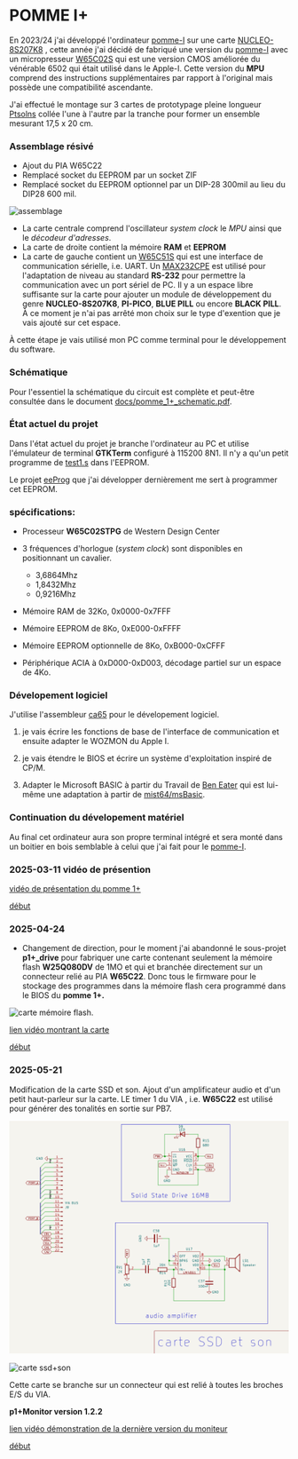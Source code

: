 <!-- 
Copyright Jacques Deschênes, 2025
Ce document fait parti du projet pomme-I+
https://github.com/picatout/pomme-I+
-->
<a id="top"></a>
# POMME I+

En 2023/24 j'ai développé l'ordinateur [pomme-I](https://github.com/Picatout/pomme-I) sur une carte [NUCLEO-8S207K8](https://www.st.com/en/evaluation-tools/nucleo-8s207k8.html)
, cette année j'ai décidé de fabriqué une version du [pomme-I](https://github.com/Picatout/pomme-I) avec un micropresseur [W65C02S](https://www.mouser.ca/ProductDetail/Western-Design-Center-WDC/W65C02S6TPG-14?qs=opBjA1TV903lvWo9AEKH5w%3D%3D) qui est une version CMOS améliorée du vénérable 6502 qui était utilisé dans le Apple-I. Cette version du **MPU** comprend des instructions supplémentaires par rapport à l'original mais possède une compatibilité ascendante.

J'ai effectué le montage sur 3 cartes de prototypage pleine longueur [Ptsolns](https://ptsolns.com/fr/products/proto-full-basic) collée l'une à l'autre par la tranche pour former un ensemble mesurant 17,5 x 20 cm. 

### Assemblage résivé
* Ajout du PIA W65C22
* Remplacé socket du EEPROM par un socket ZIF
* Remplacé socket du EEPROM optionnel par un DIP-28 300mil au lieu du DIP28 600 mil.

![assemblage](docs/montage%20révision%202(1).jpg)

* La carte centrale comprend l'oscillateur *system clock* le *MPU* ainsi que le *décodeur d'adresses*.
* La carte de droite contient la mémoire **RAM** et **EEPROM**
* La carte de gauche contient un [W65C51S](https://www.mouser.ca/ProductDetail/Western-Design-Center-WDC/W65C51N6TPG-14?qs=AgbsAOSw7WDdUCKSkUixbw%3D%3D) qui est une interface de communication sérielle, i.e. UART. Un [MAX232CPE](https://www.mouser.ca/ProductDetail/Analog-Devices-Maxim-Integrated/MAX232CPE%2b?qs=1THa7WoU59H6WLBcdj%252BTOQ%3D%3D) est utilisé pour l'adaptation de niveau au standard **RS-232** pour permettre la communication avec un port sériel de PC. Il y a un espace libre suffisante sur la carte pour ajouter un module de développement du genre **NUCLEO-8S207K8**, **PI-PICO**, **BLUE PILL** ou encore **BLACK PILL**. À ce moment je n'ai pas arrêté mon choix sur le type d'exention que je vais ajouté sur cet espace. 

À cette étape je vais utilisé mon PC comme terminal pour le développement du software.  

### Schématique

Pour l'essentiel la schématique du circuit est complète et peut-être consultée dans le document [docs/pomme_1+_schematic.pdf](docs/pome_1+_schematic.pdf).

### État actuel du projet
Dans l'état actuel du projet je branche l'ordinateur au PC et utilise l'émulateur de terminal **GTKTerm** configuré à 115200 8N1. Il n'y a qu'un petit programme de [test1.s](p1pMonitor/test1.s) dans l'EEPROM. 

Le projet [eeProg](https://github.com/Picatout/eeprom-programmer) que j'ai développer dernièrement me sert à programmer cet EEPROM. 

### spécifications:

* Processeur **W65C02STPG** de Western Design Center
* 3 fréquences d'horlogue (*system clock*) sont disponibles en positionnant un cavalier.
    * 3,6864Mhz 
    * 1,8432Mhz 
    * 0,9216Mhz 

* Mémoire RAM de 32Ko, 0x0000-0x7FFF 
* Mémoire EEPROM de 8Ko, 0xE000-0xFFFF 
* Mémoire EEPROM optionnelle de 8Ko, 0xB000-0xCFFF
* Périphérique ACIA à 0xD000-0xD003, décodage partiel sur un espace de 4Ko.

### Dévelopement logiciel
J'utilise l'assembleur [ca65](https://cc65.github.io/doc/ca65.html) pour le dévelopement logiciel.

1. je vais écrire les fonctions de base de l'interface de communication et ensuite adapter le WOZMON du Apple I. 

2. je vais étendre le BIOS et écrire un système d'exploitation inspiré de CP/M. 

3. Adapter le Microsoft BASIC à partir du Travail de [Ben Eater](https://github.com/beneater/msbasic) qui est lui-même une adaptation à partir de [mist64/msBasic](https://github.com/mist64/msbasic).


### Continuation du dévelopement matériel
Au final cet ordinateur aura son propre terminal intégré et sera monté dans un boitier en bois semblable à celui que j'ai fait pour le [pomme-I](https://github.com/Picatout/pomme-I).

### 2025-03-11 vidéo de présention 

[vidéo de présentation du pomme 1+](https://youtu.be/0cAoQgj5ZgQ)

[début](#top)

### 2025-04-24

* Changement de direction, pour le moment j'ai abandonné le sous-projet **p1+_drive** pour fabriquer une carte contenant seulement la mémoire flash **W25Q080DV** de 1MO et qui et branchée directement sur un connecteur relié au PIA **W65C22**. Donc tous le firmware pour le stockage des programmes dans la mémoire flash cera programmé dans le BIOS du **pomme 1+.** 

![carte mémoire flash](docs/carte-W25Q080DV.png). 


[lien vidéo montrant la carte](https://youtube.com/shorts/QT92BZp_K6k?feature=share)


[début](#top)

### 2025-05-21

Modification de la carte SSD et son. Ajout d'un amplificateur audio et d'un petit haut-parleur sur la carte. LE timer 1 du VIA , i.e. **W65C22** est utilisé pour générer des tonalités en sortie sur PB7. 

![schématique ssd et son](docs/cart_ssd_son.png) 

![carte ssd+son](docs/SSD+son.png) 

Cette carte se branche sur un connecteur qui est relié à toutes les broches E/S du VIA. 

**p1+Monitor version 1.2.2** 

[lien vidéo démonstration de la dernière version du moniteur](https://youtu.be/FdeKaAmC1mY)


[début](#top)